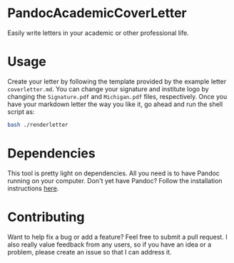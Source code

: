 # PandocAcademicCoverLetter
Easily write letters in your academic or other professional life.

# Usage
Create your letter by following the template provided by the example letter `coverletter.md`. You can change your signature and institute logo by changing the `Signature.pdf` and `Michigan.pdf` files, respectively. Once you have your markdown letter the way you like it, go ahead and run the shell script as:

```bash
bash ./renderletter
```

# Dependencies
This tool is pretty light on dependencies. All you need is to have Pandoc running on your computer. Don't yet have Pandoc? Follow the installation instructions [here](https://pandoc.org/installing.html).

# Contributing
Want to help fix a bug or add a feature? Feel free to submit a pull request. I also really value feedback from any users, so if you have an idea or a problem, please create an issue so that I can address it.
